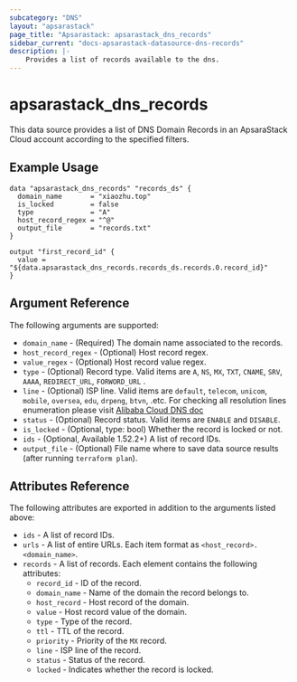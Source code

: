 ```yaml
---
subcategory: "DNS"
layout: "apsarastack"
page_title: "Apsarastack: apsarastack_dns_records"
sidebar_current: "docs-apsarastack-datasource-dns-records"
description: |-
    Provides a list of records available to the dns.
---
```


# apsarastack\_dns\_records

This data source provides a list of DNS Domain Records in an ApsaraStack Cloud account according to the specified filters.

## Example Usage

```
data "apsarastack_dns_records" "records_ds" {
  domain_name       = "xiaozhu.top"
  is_locked         = false
  type              = "A"
  host_record_regex = "^@"
  output_file       = "records.txt"
}

output "first_record_id" {
  value = "${data.apsarastack_dns_records.records_ds.records.0.record_id}"
}
```

## Argument Reference

The following arguments are supported:

* `domain_name` - (Required) The domain name associated to the records.
* `host_record_regex` - (Optional) Host record regex. 
* `value_regex` - (Optional) Host record value regex. 
* `type` - (Optional) Record type. Valid items are `A`, `NS`, `MX`, `TXT`, `CNAME`, `SRV`, `AAAA`, `REDIRECT_URL`, `FORWORD_URL` .
* `line` - (Optional) ISP line. Valid items are `default`, `telecom`, `unicom`, `mobile`, `oversea`, `edu`, `drpeng`, `btvn`, .etc. For checking all resolution lines enumeration please visit [Alibaba Cloud DNS doc](https://www.alibabacloud.com/help/doc-detail/34339.htm) 
* `status` - (Optional) Record status. Valid items are `ENABLE` and `DISABLE`.
* `is_locked` - (Optional, type: bool) Whether the record is locked or not.
* `ids` - (Optional, Available 1.52.2+) A list of record IDs.
* `output_file` - (Optional) File name where to save data source results (after running `terraform plan`).


## Attributes Reference

The following attributes are exported in addition to the arguments listed above:

* `ids` - A list of record IDs. 
* `urls` - A list of entire URLs. Each item format as `<host_record>.<domain_name>`.
* `records` - A list of records. Each element contains the following attributes:
  * `record_id` - ID of the record.
  * `domain_name` - Name of the domain the record belongs to.
  * `host_record` - Host record of the domain.
  * `value` - Host record value of the domain.
  * `type` - Type of the record.
  * `ttl` - TTL of the record.
  * `priority` - Priority of the `MX` record.
  * `line` - ISP line of the record. 
  * `status` - Status of the record.
  * `locked` - Indicates whether the record is locked.
